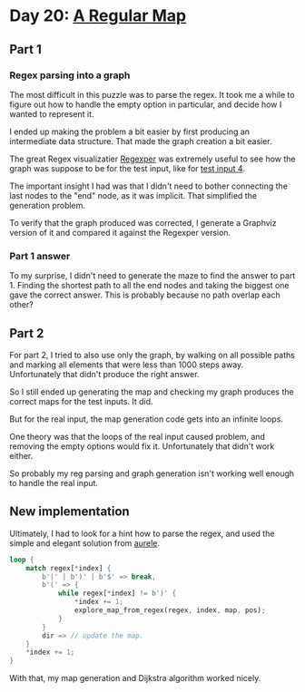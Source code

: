 # Day 20: [A Regular Map](https://adventofcode.com/2018/day/20)

## Part 1

### Regex parsing into a graph

The most difficult in this puzzle was to parse the regex. It took me a while to figure out how to handle the empty option in particular, and decide how I wanted to represent it.

I ended up making the problem a bit easier by first producing an intermediate data structure. That made the graph creation a bit easier.

The great Regex visualizatier [Regexper](https://regexper.com) was extremely useful to see how the graph was suppose to be for the test input, like for [test input 4](https://regexper.com/#%5EESSWWN%28E%7CNNENN%28EESS%28WNSE%7C%29SSS%7CWWWSSSSE%28SW%7CNNNE%29%29%29%24).

The important insight I had was that I didn't need to bother connecting the last nodes to the "end" node, as it was implicit. That simplified the generation problem.

To verify that the graph produced was corrected, I generate a Graphviz version of it and compared it against the Regexper version.

### Part 1 answer

To my surprise, I didn't need to generate the maze to find the answer to part 1. Finding the shortest path to all the end nodes and taking the biggest one gave the correct answer. This is probably because no path overlap each other?

## Part 2

For part 2, I tried to also use only the graph, by walking on all possible paths and marking all elements that were less than 1000 steps away. Unfortunately that didn't produce the right answer.

So I still ended up generating the map and checking my graph produces the correct maps for the test inputs. It did.

But for the real input, the map generation code gets into an infinite loops.

One theory was that the loops of the real input caused problem, and removing the empty options would fix it. Unfortunately that didn't work either.

So probably my reg parsing and graph generation isn't working well enough to handle the real input.

## New implementation

Ultimately, I had to look for a hint how to parse the regex, and used the simple and elegant solution from [aurele](https://www.reddit.com/r/adventofcode/comments/a7uk3f/comment/ec6fv6r/?utm_source=share&utm_medium=web3x&utm_name=web3xcss&utm_term=1&utm_content=share_button).

```rust
loop {
    match regex[*index] {
        b'|' | b')' | b'$' => break,
        b'(' => {
            while regex[*index] != b')' {
                *index += 1;
                explore_map_from_regex(regex, index, map, pos);
            }
        }
        dir => // update the map.
    }
    *index += 1;
}
```

With that, my map generation and Dijkstra algorithm worked nicely.
